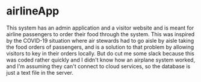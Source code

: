 # airlineApp
This system has an admin application and a visitor website and is meant for airline passengers to order their food through the system. This was inspired by the COVID-19 situation where air stewards had to go aisle by aisle taking the food orders of passengers, and is a solution to that problem by allowing visitors to key in their orders locally. But do cut me some slack because this was coded rather quickly and I didn't know how an airplane system worked, and I'm assuming they can't connect to cloud services, so the database is just a text file in the server. 
